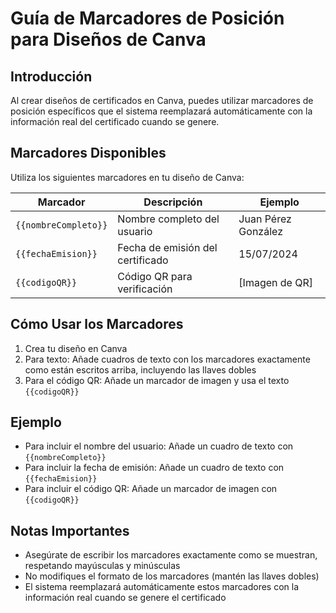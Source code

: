 # Guía de Marcadores de Posición para Diseños de Canva

## Introducción

Al crear diseños de certificados en Canva, puedes utilizar marcadores de posición específicos que el sistema reemplazará automáticamente con la información real del certificado cuando se genere.

## Marcadores Disponibles

Utiliza los siguientes marcadores en tu diseño de Canva:

| Marcador | Descripción | Ejemplo |
|----------|-------------|---------|
| `{{nombreCompleto}}` | Nombre completo del usuario | Juan Pérez González |
| `{{fechaEmision}}` | Fecha de emisión del certificado | 15/07/2024 |
| `{{codigoQR}}` | Código QR para verificación | [Imagen de QR] |

## Cómo Usar los Marcadores

1. Crea tu diseño en Canva
2. Para texto: Añade cuadros de texto con los marcadores exactamente como están escritos arriba, incluyendo las llaves dobles
3. Para el código QR: Añade un marcador de imagen y usa el texto `{{codigoQR}}`

## Ejemplo

- Para incluir el nombre del usuario: Añade un cuadro de texto con `{{nombreCompleto}}`
- Para incluir la fecha de emisión: Añade un cuadro de texto con `{{fechaEmision}}`
- Para incluir el código QR: Añade un marcador de imagen con `{{codigoQR}}`

## Notas Importantes

- Asegúrate de escribir los marcadores exactamente como se muestran, respetando mayúsculas y minúsculas
- No modifiques el formato de los marcadores (mantén las llaves dobles)
- El sistema reemplazará automáticamente estos marcadores con la información real cuando se genere el certificado
